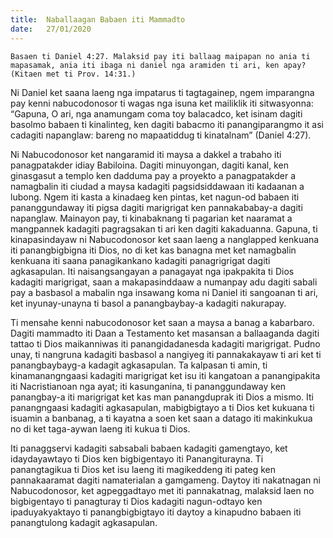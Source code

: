 ```yaml
---
title:  Naballaagan Babaen iti Mammadto
date:   27/01/2020
---
```


`Basaen ti Daniel 4:27. Malaksid pay iti ballaag maipapan no ania ti mapasamak, ania iti ibaga ni daniel nga aramiden ti ari, ken apay? (Kitaen met ti Prov. 14:31.)`

Ni Daniel ket saana laeng nga impatarus ti tagtagainep, ngem imparangna pay kenni nabucodonosor ti wagas nga isuna ket mailiklik iti sitwasyonna: “Gapuna, O ari, nga anamungam coma toy balacadco, ket isinam dagiti basolmo babaen ti kinalinteg, ken dagiti babacmo iti panangiparangmo it asi cadagiti napanglaw: bareng no mapaatiddug ti kinatalnam” (Daniel 4:27).

Ni Nabucodonosor ket nangaramid iti maysa a dakkel a trabaho iti panagpatakder idiay Babiloina. Dagiti minuyongan, dagiti kanal, ken ginasgasut a templo ken dadduma pay a proyekto a panagpatakder a namagbalin iti ciudad a maysa kadagiti pagsidsiddawaan iti kadaanan a lubong. Ngem iti kasta a kinadaeg ken pintas, ket nagun-od babaen iti pananggundaway iti pigsa dagiti marigrigat ken pannakababay-a dagiti napanglaw. Mainayon pay, ti kinabaknang ti pagarian ket naaramat a mangpannek kadagiti pagragsakan ti ari ken dagiti kakaduanna. Gapuna, ti kinapasindayaw ni Nabucodonosor ket saan laeng a nanglapped kenkuana iti panangbigbigna iti Dios, no di ket kas banagna met ket namagbalin kenkuana iti saana panagikankano kadagiti panagrigrigat dagiti agkasapulan. Iti naisangsangayan a panagayat nga ipakpakita ti Dios kadagiti marigrigat, saan a makapasinddaaw a numanpay adu dagiti sabali pay a basbasol a mabalin nga insawang koma ni Daniel iti sangoanan ti ari, ket inyunay-unayna ti basol a panangbaybay-a kadagiti nakurapay.

Ti mensahe kenni nabucodonosor ket saan a maysa a banag a kabarbaro. Dagiti mammadto iti Daan a Testamento ket masansan a ballaaganda dagiti tattao ti Dios maikanniwas iti panangidadanesda kadagiti marigrigat. Pudno unay, ti nangruna kadagiti basbasol a nangiyeg iti pannakakayaw ti ari ket ti panangbaybayg-a kadagit agkasapulan. Ta kalpasan ti amin, ti kinamanangngaasi kadagiti marigrigat ket isu iti kangatoan a panangipakita iti Nacristianoan nga ayat; iti kasunganina, ti pananggundaway ken panangbay-a iti marigrigat ket kas man panangduprak iti Dios a mismo. Iti panangngaasi kadagiti agkasapulan, mabigbigtayo a ti Dios ket kukuana ti isuamin a banbanag, a ti kayatna a soen ket saan a datago iti makinkukua no di ket taga-aywan laeng iti kukua ti Dios.

Iti panaggservi kadagiti sabsabali babaen kadagiti gamengtayo, ket idaydayawtayo ti Dios ken bigbigentayo iti Panangiturayna. Ti panangtagikua ti Dios ket isu laeng iti magikeddeng iti pateg ken pannakaaramat dagiti namaterialan a gamgameng. Daytoy iti nakatnagan ni Nabucodonosor, ket agpeggadtayo met iti pannakatnag, malaksid laen no bigbigentayo ti panagturay ti Dios kadagiti nagun-odtayo ken ipaduyakyaktayo ti panangbigbigtayo iti daytoy a kinapudno babaen iti panangtulong kadagit agkasapulan.
